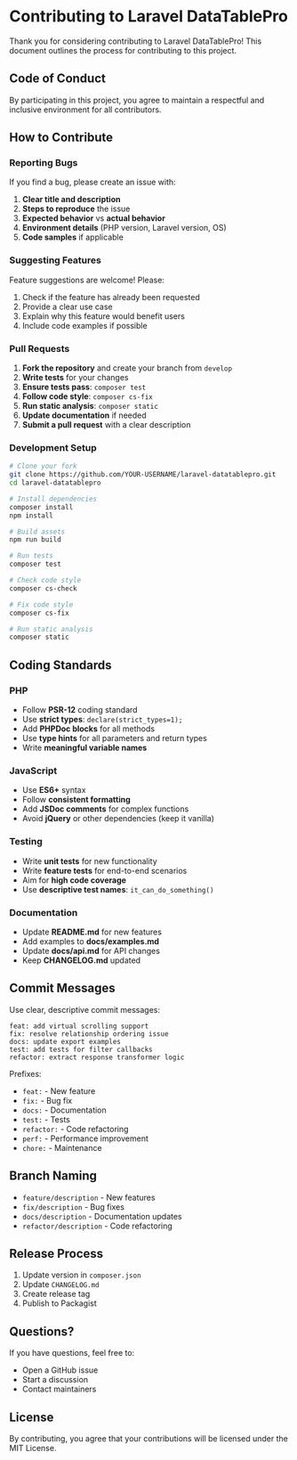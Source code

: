 # Contributing to Laravel DataTablePro

Thank you for considering contributing to Laravel DataTablePro! This document outlines the process for contributing to this project.

## Code of Conduct

By participating in this project, you agree to maintain a respectful and inclusive environment for all contributors.

## How to Contribute

### Reporting Bugs

If you find a bug, please create an issue with:

1. **Clear title and description**
2. **Steps to reproduce** the issue
3. **Expected behavior** vs **actual behavior**
4. **Environment details** (PHP version, Laravel version, OS)
5. **Code samples** if applicable

### Suggesting Features

Feature suggestions are welcome! Please:

1. Check if the feature has already been requested
2. Provide a clear use case
3. Explain why this feature would benefit users
4. Include code examples if possible

### Pull Requests

1. **Fork the repository** and create your branch from `develop`
2. **Write tests** for your changes
3. **Ensure tests pass**: `composer test`
4. **Follow code style**: `composer cs-fix`
5. **Run static analysis**: `composer static`
6. **Update documentation** if needed
7. **Submit a pull request** with a clear description

### Development Setup

```bash
# Clone your fork
git clone https://github.com/YOUR-USERNAME/laravel-datatablepro.git
cd laravel-datatablepro

# Install dependencies
composer install
npm install

# Build assets
npm run build

# Run tests
composer test

# Check code style
composer cs-check

# Fix code style
composer cs-fix

# Run static analysis
composer static
```

## Coding Standards

### PHP

- Follow **PSR-12** coding standard
- Use **strict types**: `declare(strict_types=1);`
- Add **PHPDoc blocks** for all methods
- Use **type hints** for all parameters and return types
- Write **meaningful variable names**

### JavaScript

- Use **ES6+** syntax
- Follow **consistent formatting**
- Add **JSDoc comments** for complex functions
- Avoid **jQuery** or other dependencies (keep it vanilla)

### Testing

- Write **unit tests** for new functionality
- Write **feature tests** for end-to-end scenarios
- Aim for **high code coverage**
- Use **descriptive test names**: `it_can_do_something()`

### Documentation

- Update **README.md** for new features
- Add examples to **docs/examples.md**
- Update **docs/api.md** for API changes
- Keep **CHANGELOG.md** updated

## Commit Messages

Use clear, descriptive commit messages:

```
feat: add virtual scrolling support
fix: resolve relationship ordering issue
docs: update export examples
test: add tests for filter callbacks
refactor: extract response transformer logic
```

Prefixes:
- `feat:` - New feature
- `fix:` - Bug fix
- `docs:` - Documentation
- `test:` - Tests
- `refactor:` - Code refactoring
- `perf:` - Performance improvement
- `chore:` - Maintenance

## Branch Naming

- `feature/description` - New features
- `fix/description` - Bug fixes
- `docs/description` - Documentation updates
- `refactor/description` - Code refactoring

## Release Process

1. Update version in `composer.json`
2. Update `CHANGELOG.md`
3. Create release tag
4. Publish to Packagist

## Questions?

If you have questions, feel free to:

- Open a GitHub issue
- Start a discussion
- Contact maintainers

## License

By contributing, you agree that your contributions will be licensed under the MIT License.
